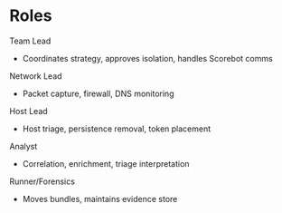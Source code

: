 # Roles

Team Lead
- Coordinates strategy, approves isolation, handles Scorebot comms

Network Lead
- Packet capture, firewall, DNS monitoring

Host Lead
- Host triage, persistence removal, token placement

Analyst
- Correlation, enrichment, triage interpretation

Runner/Forensics
- Moves bundles, maintains evidence store
